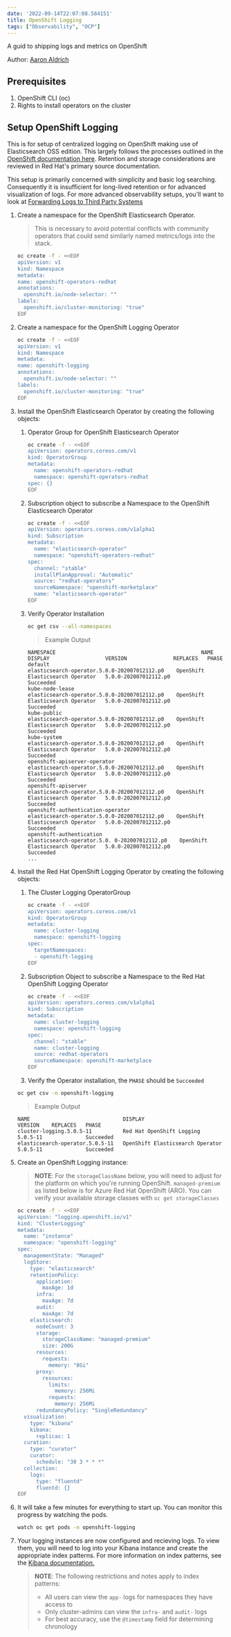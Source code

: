 ```yaml
---
date: '2022-09-14T22:07:08.584151'
title: OpenShift Logging
tags: ["Observability", "OCP"]
---
```


A guid to shipping logs and metrics on OpenShift

Author: [Aaron Aldrich](https://twitter.com/crayzeigh)

## Prerequisites

1. OpenShift CLI (oc)
1. Rights to install operators on the cluster

## Setup OpenShift Logging

This is for setup of centralized logging on OpenShift making use of Elasticsearch OSS edition. This largely follows the processes outlined in the [OpenShift documentation here](https://docs.openshift.com/container-platform/4.7/logging/cluster-logging-deploying.html). Retention and storage considerations are reviewed in Red Hat's primary source documentation.

This setup is primarily concerned with simplicity and basic log searching. Consequently it is insufficient for long-lived retention or for advanced visualization of logs. For more advanced observability setups, you'll want to look at [Forwarding Logs to Third Party Systems](https://docs.openshift.com/container-platform/4.7/logging/cluster-logging-external.html)

1. Create a namespace for the OpenShift Elasticsearch Operator.

    > This is necessary to avoid potential conflicts with community operators that could send similarly named metrics/logs into the stack.

    ```bash
    oc create -f - <<EOF
    apiVersion: v1
    kind: Namespace
    metadata:
    name: openshift-operators-redhat
    annotations:
      openshift.io/node-selector: ""
    labels:
      openshift.io/cluster-monitoring: "true"
    EOF
    ```

1. Create a namespace for the OpenShift Logging Operator

    ```bash
    oc create -f - <<EOF
    apiVersion: v1
    kind: Namespace
    metadata:
    name: openshift-logging
    annotations:
      openshift.io/node-selector: ""
    labels:
      openshift.io/cluster-monitoring: "true"
    EOF
    ```

1. Install the OpenShift Elasticsearch Operator by creating the following objects:

    1. Operator Group for OpenShift Elasticsearch Operator

        ```bash
        oc create -f - <<EOF
        apiVersion: operators.coreos.com/v1
        kind: OperatorGroup
        metadata:
          name: openshift-operators-redhat
          namespace: openshift-operators-redhat
        spec: {}
        EOF
        ```

    1. Subscription object to subscribe a Namespace to the OpenShift Elasticsearch Operator

        ```bash
        oc create -f - <<EOF
        apiVersion: operators.coreos.com/v1alpha1
        kind: Subscription
        metadata:
          name: "elasticsearch-operator"
          namespace: "openshift-operators-redhat"
        spec:
          channel: "stable"
          installPlanApproval: "Automatic"
          source: "redhat-operators"
          sourceNamespace: "openshift-marketplace"
          name: "elasticsearch-operator"
        EOF
        ```

    1. Verify Operator Installation

        ```bash
        oc get csv --all-namespaces
        ```

        > Example Output
        ```
        NAMESPACE                                               NAME                                            DISPLAY                  VERSION               REPLACES   PHASE
        default                                                 elasticsearch-operator.5.0.0-202007012112.p0    OpenShift Elasticsearch Operator   5.0.0-202007012112.p0               Succeeded
        kube-node-lease                                         elasticsearch-operator.5.0.0-202007012112.p0    OpenShift Elasticsearch Operator   5.0.0-202007012112.p0               Succeeded
        kube-public                                             elasticsearch-operator.5.0.0-202007012112.p0    OpenShift Elasticsearch Operator   5.0.0-202007012112.p0               Succeeded
        kube-system                                             elasticsearch-operator.5.0.0-202007012112.p0    OpenShift Elasticsearch Operator   5.0.0-202007012112.p0               Succeeded
        openshift-apiserver-operator                            elasticsearch-operator.5.0.0-202007012112.p0    OpenShift Elasticsearch Operator   5.0.0-202007012112.p0               Succeeded
        openshift-apiserver                                     elasticsearch-operator.5.0.0-202007012112.p0    OpenShift Elasticsearch Operator   5.0.0-202007012112.p0               Succeeded
        openshift-authentication-operator                       elasticsearch-operator.5.0.0-202007012112.p0    OpenShift Elasticsearch Operator   5.0.0-202007012112.p0               Succeeded
        openshift-authentication                                elasticsearch-operator.5.0. 0-202007012112.p0    OpenShift Elasticsearch Operator   5.0.0-202007012112.p0               Succeeded
        ...
        ```

1. Install the Red Hat OpenShift Logging Operator by creating the following objects:

    1. The Cluster Logging OperatorGroup

        ```bash
        oc create -f - <<EOF
        apiVersion: operators.coreos.com/v1
        kind: OperatorGroup
        metadata:
          name: cluster-logging
          namespace: openshift-logging
        spec:
          targetNamespaces:
          - openshift-logging
        EOF
        ```

    1. Subscription Object to subscribe a Namespace to the Red Hat OpenShift Logging Operator

        ```bash
        oc create -f - <<EOF
        apiVersion: operators.coreos.com/v1alpha1
        kind: Subscription
        metadata:
          name: cluster-logging
          namespace: openshift-logging
        spec:
          channel: "stable"
          name: cluster-logging
          source: redhat-operators
          sourceNamespace: openshift-marketplace
        EOF
        ```

    1. Verify the Operator installation, the `PHASE` should be `Succeeded`

    ```bash
    oc get csv -n openshift-logging
    ```

    > Example Output
    ```
    NAME                              DISPLAY                            VERSION    REPLACES   PHASE
    cluster-logging.5.0.5-11          Red Hat OpenShift Logging          5.0.5-11              Succeeded
    elasticsearch-operator.5.0.5-11   OpenShift Elasticsearch Operator   5.0.5-11              Succeeded
    ```

1. Create an OpenShift Logging instance:

    > **NOTE**: For the `storageClassName` below, you will need to adjust for the platform on which you're running OpenShift. `managed-premium` as listed below is for Azure Red Hat OpenShift (ARO). You can verify your available storage classes with `oc get storageClasses`

    ```bash
    oc create -f - <<EOF
    apiVersion: "logging.openshift.io/v1"
    kind: "ClusterLogging"
    metadata:
      name: "instance"
      namespace: "openshift-logging"
    spec:
      managementState: "Managed"
      logStore:
        type: "elasticsearch"
        retentionPolicy:
          application:
            maxAge: 1d
          infra:
            maxAge: 7d
          audit:
            maxAge: 7d
        elasticsearch:
          nodeCount: 3
          storage:
            storageClassName: "managed-premium"
            size: 200G
          resources:
            requests:
              memory: "8Gi"
          proxy:
            resources:
              limits:
                memory: 256Mi
              requests:
                memory: 256Mi
          redundancyPolicy: "SingleRedundancy"
      visualization:
        type: "kibana"
        kibana:
          replicas: 1
      curation:
        type: "curator"
        curator:
          schedule: "30 3 * * *"
      collection:
        logs:
          type: "fluentd"
          fluentd: {}
    EOF
    ```

1. It will take a few minutes for everything to start up. You can monitor this progress by watching the pods.

    ```bash
    watch oc get pods -n openshift-logging
    ```

1. Your logging instances are now configured and recieving logs. To view them, you will need to log into your Kibana instance and create the appropriate index patterns. For more information on index patterns, see the [Kibana documentation.](https://www.elastic.co/guide/en/kibana/6.8/index-patterns.html)

    > **NOTE**: The following restrictions and notes apply to index patterns:
    > - All users can view the `app-` logs for namespaces they have access to
    > - Only cluster-admins can view the `infra-` and `audit-` logs
    > - For best accuracy, use the `@timestamp` field for determining chronology
